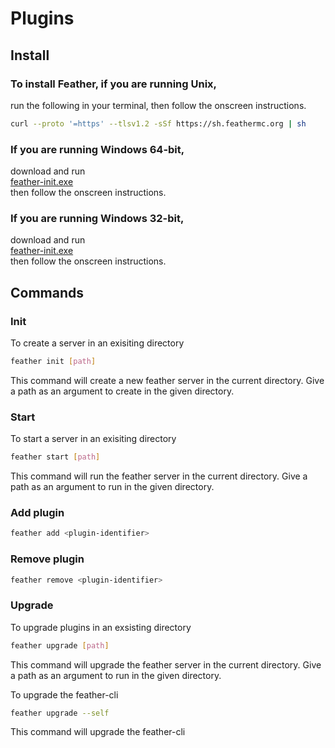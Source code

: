 # Plugins

## Install
### To install Feather, if you are running Unix,
run the following in your terminal, then follow the onscreen instructions.
```sh
curl --proto '=https' --tlsv1.2 -sSf https://sh.feathermc.org | sh
```

### If you are running Windows 64-bit,
download and run \
[feather-init.exe](https://win.feathermc.org/x86_64) \
then follow the onscreen instructions.

### If you are running Windows 32-bit,
download and run \
[feather-init.exe](https://win.feathermc.org/i686) \
then follow the onscreen instructions. 


## Commands
### Init
To create a server in an exisiting directory
```sh
feather init [path]
```
This command will create a new feather server in the current directory.
Give a path as an argument to create in the given directory.

### Start
To start a server in an exisiting directory
```sh
feather start [path]
```
This command will run the feather server in the current directory.
Give a path as an argument to run in the given directory.

### Add plugin
```sh
feather add <plugin-identifier> 
```

### Remove plugin
```sh
feather remove <plugin-identifier> 
```

### Upgrade
To upgrade plugins in an exsisting directory
```sh
feather upgrade [path]
```
This command will upgrade the feather server in the current directory.
Give a path as an argument to run in the given directory.

To upgrade the feather-cli 
```sh
feather upgrade --self
```
This command will upgrade the feather-cli 
